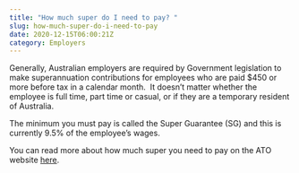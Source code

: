```yaml
---
title: "How much super do I need to pay? "
slug: how-much-super-do-i-need-to-pay
date: 2020-12-15T06:00:21Z
category: Employers
---
```


Generally, Australian employers are required by Government legislation to make superannuation contributions for employees who are paid $450 or more before tax in a calendar month.  It doesn’t matter whether the employee is full time, part time or casual, or if they are a temporary resident of Australia.

The minimum you must pay is called the Super Guarantee (SG) and this is currently 9.5% of the employee’s wages. 

You can read more about how much super you need to pay on the ATO website [here](https://www.ato.gov.au/business/super-for-employers/how-much-to-pay/).
